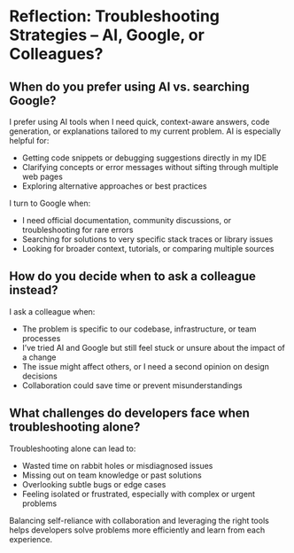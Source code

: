 # Reflection: Troubleshooting Strategies – AI, Google, or Colleagues?

## When do you prefer using AI vs. searching Google?

I prefer using AI tools when I need quick, context-aware answers, code generation, or explanations tailored to my current problem. AI is especially helpful for:

- Getting code snippets or debugging suggestions directly in my IDE
- Clarifying concepts or error messages without sifting through multiple web pages
- Exploring alternative approaches or best practices

I turn to Google when:

- I need official documentation, community discussions, or troubleshooting for rare errors
- Searching for solutions to very specific stack traces or library issues
- Looking for broader context, tutorials, or comparing multiple sources

## How do you decide when to ask a colleague instead?

I ask a colleague when:

- The problem is specific to our codebase, infrastructure, or team processes
- I’ve tried AI and Google but still feel stuck or unsure about the impact of a change
- The issue might affect others, or I need a second opinion on design decisions
- Collaboration could save time or prevent misunderstandings

## What challenges do developers face when troubleshooting alone?

Troubleshooting alone can lead to:

- Wasted time on rabbit holes or misdiagnosed issues
- Missing out on team knowledge or past solutions
- Overlooking subtle bugs or edge cases
- Feeling isolated or frustrated, especially with complex or urgent problems

Balancing self-reliance with collaboration and leveraging the right tools helps developers solve problems more efficiently and learn from each experience.
